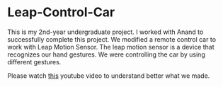 # Leap-Control-Car

This is my 2nd-year undergraduate project. I worked with Anand to successfully complete this project. We modified a remote control car to work with Leap Motion Sensor. The leap motion sensor is a device that recognizes our hand gestures. We were controlling the car by using different gestures.

Please watch [this](https://www.youtube.com/watch?v=9W9C1Q_n0wo) youtube video to understand better what we made.
